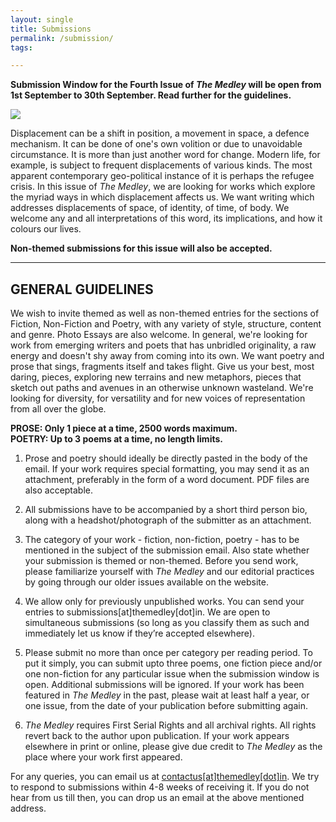 ```yaml
---
layout: single
title: Submissions
permalink: /submission/
tags:

---
```


**Submission Window for the Fourth Issue of _The Medley_ will be open from 1st September to 30th September. Read further for the guidelines.**

<img src="/assets/img/issue-4.png">


Displacement can be a shift in position, a movement in space, a defence mechanism. It can be done of one's own volition or due to unavoidable circumstance. It is more than just another word for change. Modern life, for example, is subject to frequent displacements of various kinds. The most apparent contemporary geo-political instance of it is perhaps the refugee crisis. In this issue of _The Medley_, we are looking for works which explore the myriad ways in which displacement affects us. We want writing which addresses displacements of space, of identity, of time, of body. We welcome any and all interpretations of this word, its implications, and how it colours our lives.

**Non-themed submissions for this issue will also be accepted.**
<hr>


## GENERAL GUIDELINES

We wish to invite themed as well as non-themed entries for the sections of Fiction, Non-Fiction and Poetry, with any variety of style, structure, content and genre. Photo Essays are also welcome. In general, we're looking for work from emerging writers and poets that has unbridled originality, a raw energy and doesn't shy away from coming into its own. We want poetry and prose that sings, fragments itself and takes flight. Give us your best, most daring, pieces, exploring new terrains and new metaphors, pieces that sketch out paths and avenues in an otherwise unknown wasteland. We're looking for diversity, for versatility and for new voices of representation from all over the globe.

**PROSE: Only 1 piece at a time, 2500 words maximum.**<br>
**POETRY: Up to 3 poems at a time, no length limits.**

1. Prose and poetry should ideally be directly pasted in the body of the email. If your work requires special formatting, you may send it as an attachment, preferably in the form of a word document. PDF files are also acceptable.

2. All submissions have to be accompanied by a short third person bio, along with a headshot/photograph of the submitter as an attachment. 

3. The category of your work - fiction, non-fiction, poetry - has to be mentioned in the subject of the submission email. Also state whether your submission is themed or non-themed. Before you send work, please familiarize yourself with _The Medley_ and our editorial practices by going through our older issues available on the website.

4. We allow only for previously unpublished works. You can send your entries to submissions[at]themedley[dot]in. We are open to simultaneous submissions (so long as you classify them as such and immediately let us know if they’re accepted elsewhere).

5. Please submit no more than once per category per reading period. To put it simply, you can submit upto three poems, one fiction piece and/or one non-fiction for any particular issue when the submission window is open. Additional submissions will be ignored. If your work has been featured in _The Medley_ in the past, please wait at least half a year, or one issue, from the date of your publication before submitting again.

6. _The Medley_ requires First Serial Rights and all archival rights. All rights revert back to the author upon publication. If your work appears elsewhere in print or online, please give due credit to _The Medley_ as the place where your work first appeared.



For any queries, you can email us at [contactus[at]themedley[dot]in](mailto:contactus@themedley.in). We try to respond to submissions within 4-8 weeks of receiving it. If you do not hear from us till then, you can drop us an email at the above mentioned address.
